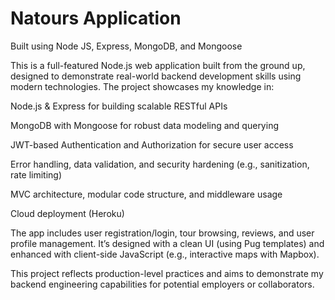 # Natours Application

Built using Node JS, Express, MongoDB, and Mongoose

This is a full-featured Node.js web application built from the ground up, designed to demonstrate real-world backend development skills using modern technologies. The project showcases my knowledge in:

Node.js & Express for building scalable RESTful APIs

MongoDB with Mongoose for robust data modeling and querying

JWT-based Authentication and Authorization for secure user access

Error handling, data validation, and security hardening (e.g., sanitization, rate limiting)

MVC architecture, modular code structure, and middleware usage

Cloud deployment (Heroku)

The app includes user registration/login, tour browsing, reviews, and user profile management. It’s designed with a clean UI (using Pug templates) and enhanced with client-side JavaScript (e.g., interactive maps with Mapbox).

This project reflects production-level practices and aims to demonstrate my backend engineering capabilities for potential employers or collaborators.

